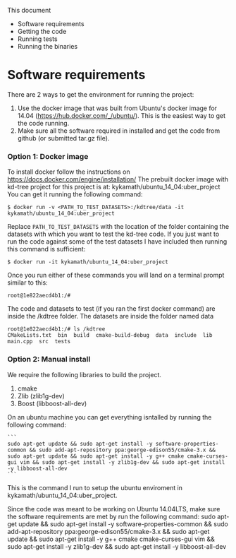 
This document
- Software requirements
- Getting the code
- Running tests
- Running the binaries

# Software requirements

There are 2 ways to get the environment for running the project:

1. Use the docker image that was built from Ubuntu's docker image for 14.04 (https://hub.docker.com/_/ubuntu/).
This is the easiest way to get the code running.
2. Make sure all the software required in installed and get the code from github (or submitted tar.gz file).

### Option 1: Docker image

  To install docker follow the instructions on https://docs.docker.com/engine/installation/
  The prebuilt docker image with kd-tree project for this project is at: kykamath/ubuntu_14_04:uber_project
  You can get it running the following command:

    
    $ docker run -v <PATH_TO_TEST_DATASETS>:/kdtree/data -it kykamath/ubuntu_14_04:uber_project
    

  Replace `PATH_TO_TEST_DATASETS` with the location of the folder containing the datasets with which you want to
  test the kd-tree code. If you just want to run the code against some of the test datasets I have included then
  running this command is sufficient:

    
    $ docker run -it kykamath/ubuntu_14_04:uber_project
    

  Once you run either of these commands you will land on a terminal prompt similar to this:

    
    root@1e822aecd4b1:/#
    

  The code and datasets to test (if you ran the first docker command) are inside the /kdtree folder. The
  datasets are inside the folder named data

    
    root@1e822aecd4b1:/# ls /kdtree
    CMakeLists.txt  bin  build  cmake-build-debug  data  include  lib  main.cpp  src  tests
    
### Option 2: Manual install
  We require the following libraries to build the project.
  
  1. cmake
  2. Zlib (zlib1g-dev)
  3. Boost (libboost-all-dev) 

  On an ubuntu machine you can get everything isntalled by running the following command:

    ```  
    sudo apt-get update && sudo apt-get install -y software-properties-common && sudo add-apt-repository ppa:george-edison55/cmake-3.x && sudo apt-get update && sudo apt-get install -y g++ cmake cmake-curses-gui vim && sudo apt-get install -y zlib1g-dev && sudo apt-get install -y libboost-all-dev
    ```
      
  This is the command I run to setup the ubuntu enviroment in kykamath/ubuntu_14_04:uber_project.  


Since the code was meant to be working on Ubuntu 14.04LTS,
make sure the software requirements are met by run the following
command:
sudo apt-get update && sudo apt-get install -y software-properties-common && sudo add-apt-repository ppa:george-edison55/cmake-3.x && sudo apt-get update && sudo apt-get install -y g++ cmake cmake-curses-gui vim && sudo apt-get install -y zlib1g-dev && sudo apt-get install -y libboost-all-dev

